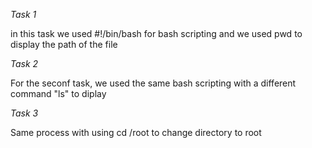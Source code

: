 *Task 1*

in this task we used #!/bin/bash for bash scripting and we used pwd to display the path of the file

*Task 2*

For the seconf task, we used the same bash scripting with a different command "ls" to diplay

*Task 3*

Same process with using cd /root to change directory to root  
